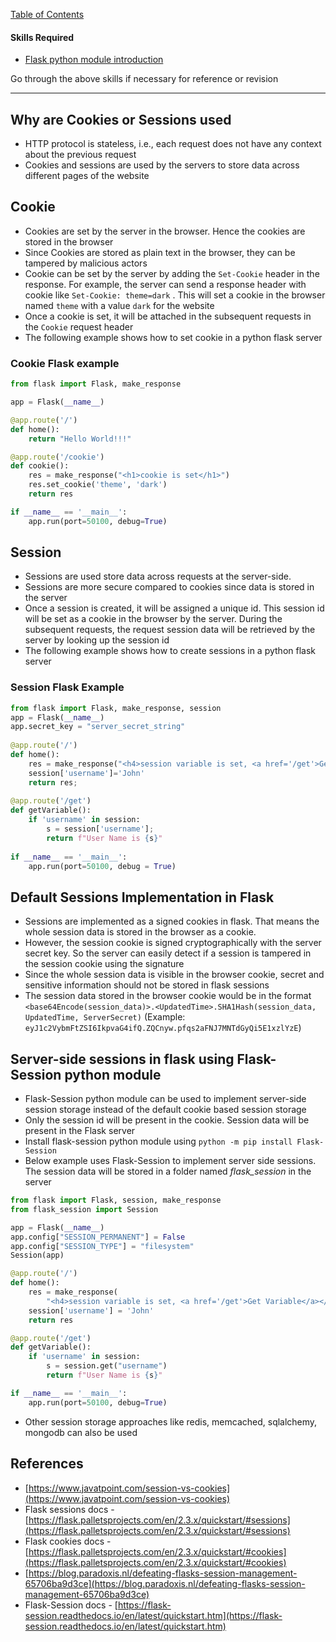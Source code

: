 
[Table of Contents](https://nagasudhir.blogspot.com/2020/04/taming-python-table-of-contents.html)

#### Skills Required
* [Flask python module introduction](https://nagasudhir.blogspot.com/2022/04/flask-python-module-introduction-for.html)

Go through the above skills if necessary for reference or revision

<hr/>

## Why are Cookies or Sessions used
-   HTTP protocol is stateless, i.e., each request does not have any context about the previous request
-   Cookies and sessions are used by the servers to store data across different pages of the website

## Cookie

-   Cookies are set by the server in the browser. Hence the cookies are stored in the browser
-   Since Cookies are stored as plain text in the browser, they can be tampered by malicious actors
-   Cookie can be set by the server by adding the `Set-Cookie` header in the response. For example, the server can send a response header with cookie like `Set-Cookie: theme=dark` . This will set a cookie in the browser named `theme` with a value `dark` for the website
-   Once a cookie is set, it will be attached in the subsequent requests in the `Cookie` request header
-   The following example shows how to set cookie in a python flask server

### Cookie Flask example

```python
from flask import Flask, make_response

app = Flask(__name__)

@app.route('/')
def home():
    return "Hello World!!!"

@app.route('/cookie')
def cookie():
    res = make_response("<h1>cookie is set</h1>")
    res.set_cookie('theme', 'dark')
    return res

if __name__ == '__main__':
    app.run(port=50100, debug=True)

```

## Session

-   Sessions are used store data across requests at the server-side.
-   Sessions are more secure compared to cookies since data is stored in the server
-   Once a session is created, it will be assigned a unique id. This session id will be set as a cookie in the browser by the server. During the subsequent requests, the request session data will be retrieved by the server by looking up the session id
-   The following example shows how to create sessions in a python flask server

### Session Flask Example

```python
from flask import Flask, make_response, session
app = Flask(__name__)  
app.secret_key = "server_secret_string"  
 
@app.route('/')  
def home():  
    res = make_response("<h4>session variable is set, <a href='/get'>Get Variable</a></h4>")  
    session['username']='John'  
    return res;  
 
@app.route('/get')  
def getVariable():  
    if 'username' in session:  
        s = session['username'];  
        return f"User Name is {s}"  
  
if __name__ == '__main__':  
    app.run(port=50100, debug = True)

```

## Default Sessions Implementation in Flask

-   Sessions are implemented as a signed cookies in flask. That means the whole session data is stored in the browser as a cookie.
-   However, the session cookie is signed cryptographically with the server secret key. So the server can easily detect if a session is tampered in the session cookie using the signature
-   Since the whole session data is visible in the browser cookie, secret and sensitive information should not be stored in flask sessions
-   The session data stored in the browser cookie would be in the format `<base64Encode(session_data)>.<UpdatedTime>.SHA1Hash(session_data, UpdatedTime, ServerSecret)` (Example: `eyJ1c2VybmFtZSI6IkpvaG4ifQ.ZQCnyw.pfqs2aFNJ7MNTdGyQi5E1xzlYzE`)

## Server-side sessions in flask using Flask-Session python module

-   Flask-Session python module can be used to implement server-side session storage instead of the default cookie based session storage
-   Only the session id will be present in the cookie. Session data will be present in the Flask server
-   Install flask-session python module using `python -m pip install Flask-Session`
-   Below example uses Flask-Session to implement server side sessions. The session data will be stored in a folder named _flask_session_ in the server

```python
from flask import Flask, session, make_response
from flask_session import Session

app = Flask(__name__)
app.config["SESSION_PERMANENT"] = False
app.config["SESSION_TYPE"] = "filesystem"
Session(app)

@app.route('/')
def home():
    res = make_response(
        "<h4>session variable is set, <a href='/get'>Get Variable</a></h4>")
    session['username'] = 'John'
    return res

@app.route('/get')
def getVariable():
    if 'username' in session:
        s = session.get("username")
        return f"User Name is {s}"

if __name__ == '__main__':
    app.run(port=50100, debug=True)

```

-   Other session storage approaches like redis, memcached, sqlalchemy, mongodb can also be used

## References

-   [](https://www.javatpoint.com/session-vs-cookies)[https://www.javatpoint.com/session-vs-cookies](https://www.javatpoint.com/session-vs-cookies)
-   Flask sessions docs - [](https://flask.palletsprojects.com/en/2.3.x/quickstart/#sessions)[https://flask.palletsprojects.com/en/2.3.x/quickstart/#sessions](https://flask.palletsprojects.com/en/2.3.x/quickstart/#sessions)
-   Flask cookies docs - [](https://flask.palletsprojects.com/en/2.3.x/quickstart/#cookies)[https://flask.palletsprojects.com/en/2.3.x/quickstart/#cookies](https://flask.palletsprojects.com/en/2.3.x/quickstart/#cookies)
-   [](https://blog.paradoxis.nl/defeating-flasks-session-management-65706ba9d3ce)[https://blog.paradoxis.nl/defeating-flasks-session-management-65706ba9d3ce](https://blog.paradoxis.nl/defeating-flasks-session-management-65706ba9d3ce)
-   Flask-Session docs - [](https://flask-session.readthedocs.io/en/latest/quickstart.html)[https://flask-session.readthedocs.io/en/latest/quickstart.htm](https://flask-session.readthedocs.io/en/latest/quickstart.htm)
<!--stackedit_data:
eyJoaXN0b3J5IjpbLTIwMTYzMDM3MF19
-->
